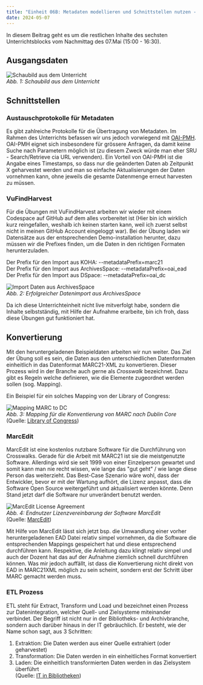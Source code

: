 ```yaml
---
title: "Einheit 06B: Metadaten modellieren und Schnittstellen nutzen - Schnittstellen"
date: 2024-05-07
---
```


In diesem Beitrag geht es um die restlichen Inhalte des sechsten Unterrichtsblocks vom Nachmittag des 07.Mai (15:00 - 16:30). 

## Ausgangsdaten
![Schaubild aus dem Unterricht](\Lerntagebuch_BAIN\images\unterricht_schaubild.png)  
*Abb. 1: Schaubild aus dem Unterricht*  

## Schnittstellen

### Austauschprotokolle für Metadaten
Es gibt zahlreiche  Protokolle für die Übertragung von Metadaten. Im Rahmen des Unterrichts befassen wir uns jedoch vorwiegend mit [OAI-PMH](https://www.openarchives.org/pmh/). OAI-PMH eignet sich insbesondere für grössere Anfragen, da damit keine Suche nach Parametern möglich ist (zu diesem Zweck würde man eher SRU - Search/Retrieve cia URL verwenden). Ein Vorteil von OAI-PMH ist die Angabe eines Timestamps, so dass nur die geänderten Daten ab Zeitpunkt X geharvestet werden und man so einfache Aktualisierungen der Daten vornehmen kann, ohne jeweils die gesamte Datenmenge erneut harvesten zu müssen. 

### VuFindHarvest
Für die Übungen mit VuFindHarvest arbeiten wir wieder mit einem Codespace auf GitHub auf dem alles vorbereitet ist (Hier bin ich wirklich kurz reingefallen, weshalb ich keinen starten kann, weil ich zuerst selbst nicht in meinen GitHub Account eingeloggt war). Bei der Übung laden wir Datensätze aus der entsprechenden Demo-installation herunter, dazu müssen wir die Prefixes finden, um die Daten in den richtigen Formaten herunterzuladen.  

Der Prefix für den Import aus KOHA: --metadataPrefix=marc21  
Der Prefix für den Import aus ArchivesSpace: --metadataPrefix=oai_ead  
Der Prefix für den Import aus DSpace: --metadataPrefix=oai_dc  

![Import Daten aus ArchivesSpace](\Lerntagebuch_BAIN\images\Screenshot_vufindharvest_archivesspace.jpg)  
*Abb. 2: Erfolgreicher Datenimport aus ArchivesSpace*  

Da ich diese Unterrichteinheit nicht live mitverfolgt habe, sondern die Inhalte selbstständig, mit Hilfe der Aufnahme erarbeite, bin ich froh, dass diese Übungen gut funktioniert hat. 

## Konvertierung
Mit den heruntergeladenen Beispieldaten arbeiten wir nun weiter. Das Ziel der Übung soll es sein, die Daten aus den unterschiedlichen Datenformaten einheitlich in das Datenformat MARC21-XML zu konvertieren. Dieser Prozess wird in der Branche auch gerne als *Crosswalk* bezeichnet. Dazu gibt es Regeln welche definieren, wie die Elemente zugeordnet werden sollen (sog. Mapping). 

Ein Beispiel für ein solches Mapping von der Library of Congress: 

![Mapping MARC to DC](\Lerntagebuch_BAIN\images\Screenshot_marc_dc_mapping.jpg)  
*Abb. 3: Mapping für die Konventierung von MARC nach Dublin Core*  
(Quelle: [Library of Congress](https://www.loc.gov/marc/marc2dc.html))  

### MarcEdit
MarcEdit ist eine kostenlos nutzbare Software für die Durchführung von Crosswalks. Gerade für die Arbeit mit MARC21 ist sie die meistgenutzte Software.
Allerdings wird sie seit 1999 von einer Einzelperson gewartet und somit kann man nie recht wissen, wie lange das "gut geht" / wie lange diese Person das weiterzieht. 
Das Best-Case Szenario wäre wohl, dass der Entwickler, bevor er mit der Wartung aufhört, die Lizenz anpasst, dass die Software Open Source weitergeführt und aktualisiert werden könnte. Denn Stand jetzt darf die Software nur unverändert benutzt werden.

![MarcEdit License Agreement](\Lerntagebuch_BAIN\images\Screenshot_lizenz_marcedit.jpg)  
*Abb. 4: Endnutzer Lizenzvereinbarung der Software MarcEdit*  
(Quelle: [MarcEdit](https://marcedit.reeset.net/marcedit-end-user-license-agreement))  

Mit Hilfe von MarcEdit lässt sich jetzt bsp. die Umwandlung einer vorher heruntergeladenen EAD Datei relativ simpel vornehmen, da die Software die entsprechenden Mappings gespeichert hat und diese entsprechend durchführen kann. Respektive, die Anleitung dazu klingt relativ simpel und auch der Dozent hat das auf der Aufnahme ziemlich schnell durchführen können. Was mir jedoch auffällt, ist dass die Konvertierung nicht direkt von EAD in MARC21XML möglich zu sein scheint, sondern erst der Schritt über MARC gemacht werden muss. 

### ETL Prozess
ETL steht für Extract, Transform und Load und bezeichnet einen Prozess zur Datenintegration, welcher Quell- und Zielsysteme miteinander verbindet. Der Begriff ist nicht nur in der Bibliotheks- und Archivbranche, sondern auch darüber hinaus in der IT gebräuchlich. Er besteht, wie der Name schon sagt, aus 3 Schritten:  
1. Extraktion: Die Daten werden aus einer Quelle extrahiert (oder geharvestet)  
2. Transformation: Die Daten werden in ein einheitliches Format konvertiert  
3. Laden: Die einheitlich transformierten Daten werden in das Zielsystem überführt  
(Quelle: [IT in Bibliotheken](https://it-in-bibliotheken.de/metadaten.html#etl-prozess))
